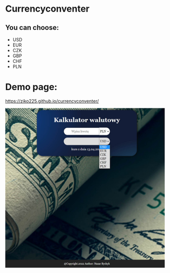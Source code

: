 # Currencyconventer

## You can choose:

- USD
- EUR
- CZK
- GBP
- CHF
- PLN
# Demo page:
https://ziko225.github.io/currencyconventer/

![page](img/image.jpg)